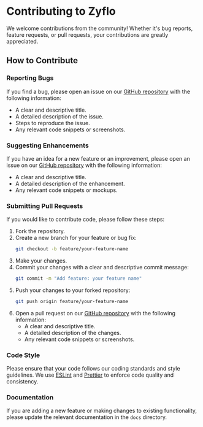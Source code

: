 # Contributing to Zyflo

We welcome contributions from the community! Whether it's bug reports, feature requests, or pull requests, your contributions are greatly appreciated.

## How to Contribute

### Reporting Bugs

If you find a bug, please open an issue on our [GitHub repository](https://github.com/HarjjotSinghh/Zyflo/issues) with the following information:

- A clear and descriptive title.
- A detailed description of the issue.
- Steps to reproduce the issue.
- Any relevant code snippets or screenshots.

### Suggesting Enhancements

If you have an idea for a new feature or an improvement, please open an issue on our [GitHub repository](https://github.com/HarjjotSinghh/Zyflo/issues) with the following information:

- A clear and descriptive title.
- A detailed description of the enhancement.
- Any relevant code snippets or mockups.

### Submitting Pull Requests

If you would like to contribute code, please follow these steps:

1. Fork the repository.
2. Create a new branch for your feature or bug fix:
   ```sh
   git checkout -b feature/your-feature-name
   ```
3. Make your changes.
4. Commit your changes with a clear and descriptive commit message:
   ```sh
   git commit -m "Add feature: your feature name"
   ```
5. Push your changes to your forked repository:
   ```sh
   git push origin feature/your-feature-name
   ```
6. Open a pull request on our [GitHub repository](https://github.com/HarjjotSinghh/Zyflo/pulls) with the following information:
   - A clear and descriptive title.
   - A detailed description of the changes.
   - Any relevant code snippets or screenshots.

### Code Style

Please ensure that your code follows our coding standards and style guidelines. We use [ESLint](https://eslint.org/) and [Prettier](https://prettier.io/) to enforce code quality and consistency.

### Documentation

If you are adding a new feature or making changes to existing functionality, please update the relevant documentation in the `docs` directory.
